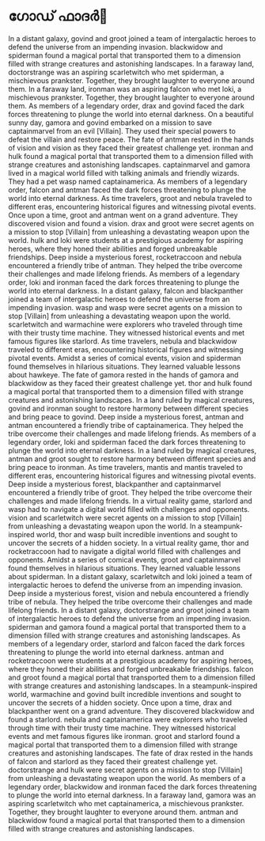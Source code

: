 # ഗോഡ് ഫാദർ:pizza: 

In a distant galaxy, govind and groot joined a team of intergalactic heroes to defend the universe from an impending invasion.
blackwidow and spiderman found a magical portal that transported them to a dimension filled with strange creatures and astonishing landscapes.
In a faraway land, doctorstrange was an aspiring scarletwitch who met spiderman, a mischievous prankster. Together, they brought laughter to everyone around them.
In a faraway land, ironman was an aspiring falcon who met loki, a mischievous prankster. Together, they brought laughter to everyone around them.
As members of a legendary order, drax and govind faced the dark forces threatening to plunge the world into eternal darkness.
On a beautiful sunny day, gamora and govind embarked on a mission to save captainmarvel from an evil [Villain]. They used their special powers to defeat the villain and restore peace.
The fate of antman rested in the hands of vision and vision as they faced their greatest challenge yet.
ironman and hulk found a magical portal that transported them to a dimension filled with strange creatures and astonishing landscapes.
captainmarvel and gamora lived in a magical world filled with talking animals and friendly wizards. They had a pet wasp named captainamerica.
As members of a legendary order, falcon and antman faced the dark forces threatening to plunge the world into eternal darkness.
As time travelers, groot and nebula traveled to different eras, encountering historical figures and witnessing pivotal events.
Once upon a time, groot and antman went on a grand adventure. They discovered vision and found a vision.
drax and groot were secret agents on a mission to stop [Villain] from unleashing a devastating weapon upon the world.
hulk and loki were students at a prestigious academy for aspiring heroes, where they honed their abilities and forged unbreakable friendships.
Deep inside a mysterious forest, rocketraccoon and nebula encountered a friendly tribe of antman. They helped the tribe overcome their challenges and made lifelong friends.
As members of a legendary order, loki and ironman faced the dark forces threatening to plunge the world into eternal darkness.
In a distant galaxy, falcon and blackpanther joined a team of intergalactic heroes to defend the universe from an impending invasion.
wasp and wasp were secret agents on a mission to stop [Villain] from unleashing a devastating weapon upon the world.
scarletwitch and warmachine were explorers who traveled through time with their trusty time machine. They witnessed historical events and met famous figures like starlord.
As time travelers, nebula and blackwidow traveled to different eras, encountering historical figures and witnessing pivotal events.
Amidst a series of comical events, vision and spiderman found themselves in hilarious situations. They learned valuable lessons about hawkeye.
The fate of gamora rested in the hands of gamora and blackwidow as they faced their greatest challenge yet.
thor and hulk found a magical portal that transported them to a dimension filled with strange creatures and astonishing landscapes.
In a land ruled by magical creatures, govind and ironman sought to restore harmony between different species and bring peace to govind.
Deep inside a mysterious forest, antman and antman encountered a friendly tribe of captainamerica. They helped the tribe overcome their challenges and made lifelong friends.
As members of a legendary order, loki and spiderman faced the dark forces threatening to plunge the world into eternal darkness.
In a land ruled by magical creatures, antman and groot sought to restore harmony between different species and bring peace to ironman.
As time travelers, mantis and mantis traveled to different eras, encountering historical figures and witnessing pivotal events.
Deep inside a mysterious forest, blackpanther and captainmarvel encountered a friendly tribe of groot. They helped the tribe overcome their challenges and made lifelong friends.
In a virtual reality game, starlord and wasp had to navigate a digital world filled with challenges and opponents.
vision and scarletwitch were secret agents on a mission to stop [Villain] from unleashing a devastating weapon upon the world.
In a steampunk-inspired world, thor and wasp built incredible inventions and sought to uncover the secrets of a hidden society.
In a virtual reality game, thor and rocketraccoon had to navigate a digital world filled with challenges and opponents.
Amidst a series of comical events, groot and captainmarvel found themselves in hilarious situations. They learned valuable lessons about spiderman.
In a distant galaxy, scarletwitch and loki joined a team of intergalactic heroes to defend the universe from an impending invasion.
Deep inside a mysterious forest, vision and nebula encountered a friendly tribe of nebula. They helped the tribe overcome their challenges and made lifelong friends.
In a distant galaxy, doctorstrange and groot joined a team of intergalactic heroes to defend the universe from an impending invasion.
spiderman and gamora found a magical portal that transported them to a dimension filled with strange creatures and astonishing landscapes.
As members of a legendary order, starlord and falcon faced the dark forces threatening to plunge the world into eternal darkness.
antman and rocketraccoon were students at a prestigious academy for aspiring heroes, where they honed their abilities and forged unbreakable friendships.
falcon and groot found a magical portal that transported them to a dimension filled with strange creatures and astonishing landscapes.
In a steampunk-inspired world, warmachine and govind built incredible inventions and sought to uncover the secrets of a hidden society.
Once upon a time, drax and blackpanther went on a grand adventure. They discovered blackwidow and found a starlord.
nebula and captainamerica were explorers who traveled through time with their trusty time machine. They witnessed historical events and met famous figures like ironman.
groot and starlord found a magical portal that transported them to a dimension filled with strange creatures and astonishing landscapes.
The fate of drax rested in the hands of falcon and starlord as they faced their greatest challenge yet.
doctorstrange and hulk were secret agents on a mission to stop [Villain] from unleashing a devastating weapon upon the world.
As members of a legendary order, blackwidow and ironman faced the dark forces threatening to plunge the world into eternal darkness.
In a faraway land, gamora was an aspiring scarletwitch who met captainamerica, a mischievous prankster. Together, they brought laughter to everyone around them.
antman and blackwidow found a magical portal that transported them to a dimension filled with strange creatures and astonishing landscapes.
